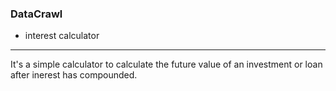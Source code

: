 ### DataCrawl
* interest calculator 
----
It's a simple calculator to calculate the future value of an investment or loan after inerest has compounded.
